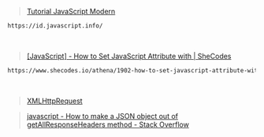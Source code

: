 > [Tutorial JavaScript Modern](https://id.javascript.info/)
```bash
https://id.javascript.info/
```
<br>

> [[JavaScript] - How to Set JavaScript Attribute with | SheCodes](https://www.shecodes.io/athena/1902-how-to-set-javascript-attribute-with-setattribute#:~:text=To%20set%20a%20JavaScript%20attribute%2C%20you%20need%20to%20use%20the,boolean%2C%20or%20any%20other%20type.)
```bash
https://www.shecodes.io/athena/1902-how-to-set-javascript-attribute-with-setattribute#:~:text=To%20set%20a%20JavaScript%20attribute%2C%20you%20need%20to%20use%20the,boolean%2C%20or%20any%20other%20type.
```
<br>

> [XMLHttpRequest](https://javascript.info/xmlhttprequest)

> [javascript - How to make a JSON object out of getAllResponseHeaders method - Stack Overflow](https://stackoverflow.com/questions/37924305/how-to-make-a-json-object-out-of-getallresponseheaders-method)
